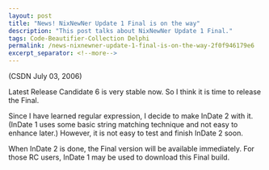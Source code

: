 ```yaml
---
layout: post
title: "News! NixNewNer Update 1 Final is on the way"
description: "This post talks about NixNewNer Update 1 Final."
tags: Code-Beautifier-Collection Delphi
permalink: /news-nixnewner-update-1-final-is-on-the-way-2f0f946179e6
excerpt_separator: <!--more-->
---
```

(CSDN July 03, 2006)

Latest Release Candidate 6 is very stable now. So I think it is time to release the Final.
<!--more-->

Since I have learned regular expression, I decide to make InDate 2 with it. (InDate 1 uses some basic string matching technique and not easy to enhance later.) However, it is not easy to test and finish InDate 2 soon.

When InDate 2 is done, the Final version will be available immediately. For those RC users, InDate 1 may be used to download this Final build.
